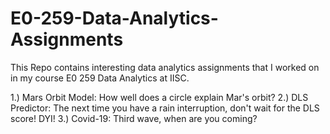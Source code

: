 # E0-259-Data-Analytics-Assignments

This Repo contains interesting data analytics assignments that I worked on in my course E0 259 Data Analytics at IISC. 

1.) Mars Orbit Model: How well does a circle explain Mar's orbit?
2.) DLS Predictor: The next time you have a rain interruption, don't wait for the DLS score! DYI!
3.) Covid-19: Third wave, when are you coming?
